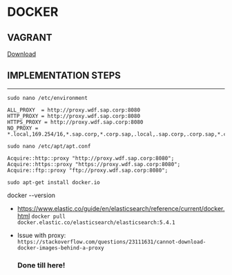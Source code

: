 # DOCKER

## VAGRANT
[Download](https://www.vagrantup.com/)

## IMPLEMENTATION STEPS
-----------------------
`sudo nano /etc/environment`

```
ALL_PROXY  = http://proxy.wdf.sap.corp:8080
HTTP_PROXY = http://proxy.wdf.sap.corp:8080
HTTPS_PROXY = http://proxy.wdf.sap.corp:8080
NO_PROXY = *.local,169.254/16,*.sap.corp,*.corp.sap,.local,.sap.corp,.corp.sap,*.cloud.sap,.cloud.sap
```

`sudo nano /etc/apt/apt.conf`
```
Acquire::http::proxy "http://proxy.wdf.sap.corp:8080";
Acquire::https::proxy "https://proxy.wdf.sap.corp:8080";
Acquire::ftp::proxy "ftp://proxy.wdf.sap.corp:8080";
```

`sudo apt-get install docker.io`

docker --version

* https://www.elastic.co/guide/en/elasticsearch/reference/current/docker.html
  `docker pull docker.elastic.co/elasticsearch/elasticsearch:5.4.1`

* Issue with proxy:
  `https://stackoverflow.com/questions/23111631/cannot-download-docker-images-behind-a-proxy`
  
  ### Done till here!
